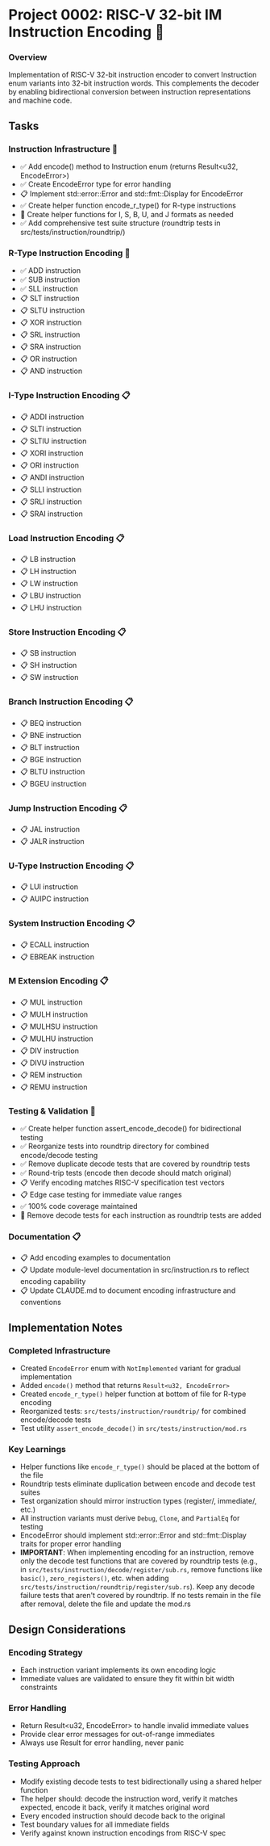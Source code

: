 # Project 0002: RISC-V 32-bit IM Instruction Encoding 🚧

### Overview
Implementation of RISC-V 32-bit instruction encoder to convert Instruction enum variants into 32-bit instruction words. This complements the decoder by enabling bidirectional conversion between instruction representations and machine code.

## Tasks

### Instruction Infrastructure 🚧
- ✅ Add encode() method to Instruction enum (returns Result<u32, EncodeError>)
- ✅ Create EncodeError type for error handling
- 📋 Implement std::error::Error and std::fmt::Display for EncodeError
- ✅ Create helper function encode_r_type() for R-type instructions
- 🚧 Create helper functions for I, S, B, U, and J formats as needed
- ✅ Add comprehensive test suite structure (roundtrip tests in src/tests/instruction/roundtrip/)

### R-Type Instruction Encoding 🚧
- ✅ ADD instruction
- ✅ SUB instruction  
- ✅ SLL instruction
- 📋 SLT instruction
- 📋 SLTU instruction
- 📋 XOR instruction
- 📋 SRL instruction
- 📋 SRA instruction
- 📋 OR instruction
- 📋 AND instruction

### I-Type Instruction Encoding 📋
- 📋 ADDI instruction
- 📋 SLTI instruction
- 📋 SLTIU instruction
- 📋 XORI instruction
- 📋 ORI instruction
- 📋 ANDI instruction
- 📋 SLLI instruction
- 📋 SRLI instruction
- 📋 SRAI instruction

### Load Instruction Encoding 📋
- 📋 LB instruction
- 📋 LH instruction
- 📋 LW instruction
- 📋 LBU instruction
- 📋 LHU instruction

### Store Instruction Encoding 📋
- 📋 SB instruction
- 📋 SH instruction
- 📋 SW instruction

### Branch Instruction Encoding 📋
- 📋 BEQ instruction
- 📋 BNE instruction
- 📋 BLT instruction
- 📋 BGE instruction
- 📋 BLTU instruction
- 📋 BGEU instruction

### Jump Instruction Encoding 📋
- 📋 JAL instruction
- 📋 JALR instruction

### U-Type Instruction Encoding 📋
- 📋 LUI instruction
- 📋 AUIPC instruction

### System Instruction Encoding 📋
- 📋 ECALL instruction
- 📋 EBREAK instruction

### M Extension Encoding 📋
- 📋 MUL instruction
- 📋 MULH instruction
- 📋 MULHSU instruction
- 📋 MULHU instruction
- 📋 DIV instruction
- 📋 DIVU instruction
- 📋 REM instruction
- 📋 REMU instruction

### Testing & Validation 🚧
- ✅ Create helper function assert_encode_decode() for bidirectional testing
- ✅ Reorganize tests into roundtrip directory for combined encode/decode testing
- ✅ Remove duplicate decode tests that are covered by roundtrip tests
- ✅ Round-trip tests (encode then decode should match original)
- 📋 Verify encoding matches RISC-V specification test vectors
- 📋 Edge case testing for immediate value ranges
- ✅ 100% code coverage maintained
- 🚧 Remove decode tests for each instruction as roundtrip tests are added

### Documentation 📋
- 📋 Add encoding examples to documentation
- 📋 Update module-level documentation in src/instruction.rs to reflect encoding capability
- 📋 Update CLAUDE.md to document encoding infrastructure and conventions

## Implementation Notes

### Completed Infrastructure
- Created `EncodeError` enum with `NotImplemented` variant for gradual implementation
- Added `encode()` method that returns `Result<u32, EncodeError>`
- Created `encode_r_type()` helper function at bottom of file for R-type encoding
- Reorganized tests: `src/tests/instruction/roundtrip/` for combined encode/decode tests
- Test utility `assert_encode_decode()` in `src/tests/instruction/mod.rs`

### Key Learnings
- Helper functions like `encode_r_type()` should be placed at the bottom of the file
- Roundtrip tests eliminate duplication between encode and decode test suites
- Test organization should mirror instruction types (register/, immediate/, etc.)
- All instruction variants must derive `Debug`, `Clone`, and `PartialEq` for testing
- EncodeError should implement std::error::Error and std::fmt::Display traits for proper error handling
- **IMPORTANT**: When implementing encoding for an instruction, remove only the decode test functions that are covered by roundtrip tests (e.g., in `src/tests/instruction/decode/register/sub.rs`, remove functions like `basic()`, `zero_registers()`, etc. when adding `src/tests/instruction/roundtrip/register/sub.rs`). Keep any decode failure tests that aren't covered by roundtrip. If no tests remain in the file after removal, delete the file and update the mod.rs

## Design Considerations

### Encoding Strategy
- Each instruction variant implements its own encoding logic
- Immediate values are validated to ensure they fit within bit width constraints

### Error Handling
- Return Result<u32, EncodeError> to handle invalid immediate values
- Provide clear error messages for out-of-range immediates
- Always use Result for error handling, never panic

### Testing Approach
- Modify existing decode tests to test bidirectionally using a shared helper function
- The helper should: decode the instruction word, verify it matches expected, encode it back, verify it matches original word
- Every encoded instruction should decode back to the original
- Test boundary values for all immediate fields
- Verify against known instruction encodings from RISC-V spec